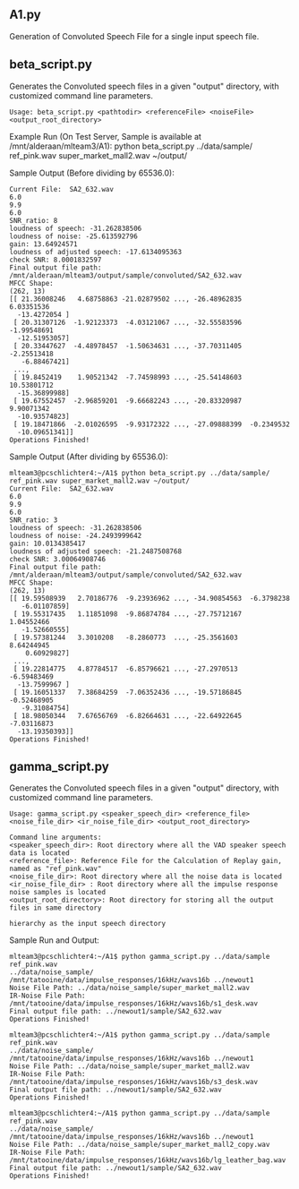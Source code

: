 ## A1.py 
Generation of Convoluted Speech File for a single input speech file.

## beta_script.py
Generates the Convoluted speech files in a given "output" directory, with customized command line parameters.

```
Usage: beta_script.py <pathtodir> <referenceFile> <noiseFile> <output_root_directory>
```
Example Run (On Test Server, Sample is available at /mnt/alderaan/mlteam3/A1):
python beta_script.py ../data/sample/ ref_pink.wav super_market_mall2.wav ~/output/

Sample Output (Before dividing by 65536.0): 
```
Current File:  SA2_632.wav
6.0
9.9
6.0
SNR_ratio: 8
loudness of speech: -31.262838506
loudness of noise: -25.613592796
gain: 13.64924571
loudness of adjusted speech: -17.6134095363
check SNR: 8.0001832597
Final output file path: /mnt/alderaan/mlteam3/output/sample/convoluted/SA2_632.wav
MFCC Shape:
(262, 13)
[[ 21.36008246   4.68758863 -21.02879502 ..., -26.48962835   6.03351536
  -13.4272054 ]
 [ 20.31307126  -1.92123373  -4.03121067 ..., -32.55583596  -1.99548691
  -12.51953057]
 [ 20.33447627  -4.48978457  -1.50634631 ..., -37.70311405  -2.25513418
   -6.88467421]
 ...,
 [ 19.8452419    1.90521342  -7.74598993 ..., -25.54148603  10.53801712
  -15.36899988]
 [ 19.67552457  -2.96859201  -9.66682243 ..., -20.83320987   9.90071342
  -10.93574823]
 [ 19.18471866  -2.01026595  -9.93172322 ..., -27.09888399  -0.2349532
  -10.09651341]]
Operations Finished!
```

Sample Output (After dividing by 65536.0): 
```
mlteam3@pcschlichter4:~/A1$ python beta_script.py ../data/sample/ ref_pink.wav super_market_mall2.wav ~/output/
Current File:  SA2_632.wav
6.0
9.9
6.0
SNR_ratio: 3
loudness of speech: -31.262838506
loudness of noise: -24.2493999642
gain: 10.0134385417
loudness of adjusted speech: -21.2487508768
check SNR: 3.00064908746
Final output file path: /mnt/alderaan/mlteam3/output/sample/convoluted/SA2_632.wav
MFCC Shape:
(262, 13)
[[ 19.59508939   2.70186776  -9.23936962 ..., -34.90854563  -6.3798238
   -6.01107859]
 [ 19.55317435   1.11851098  -9.86874784 ..., -27.75712167   1.04552466
   -1.52660555]
 [ 19.57381244   3.3010208   -8.2860773  ..., -25.3561603    8.64244945
    0.60929827]
 ...,
 [ 19.22814775   4.87784517  -6.85796621 ..., -27.2970513   -6.59483469
  -13.7599967 ]
 [ 19.16051337   7.38684259  -7.06352436 ..., -19.57186845  -0.52468905
   -9.31084754]
 [ 18.98050344   7.67656769  -6.82664631 ..., -22.64922645  -7.03116873
  -13.19350393]]
Operations Finished!
```

## gamma_script.py

Generates the Convoluted speech files in a given "output" directory, with customized command line parameters.
```
Usage: gamma_script.py <speaker_speech_dir> <reference_file> <noise_file_dir> <ir_noise_file_dir> <output_root_directory>

Command line arguments:
<speaker_speech_dir>: Root directory where all the VAD speaker speech data is located
<reference_file>: Reference File for the Calculation of Replay gain, named as "ref_pink.wav"
<noise_file_dir>: Root directory where all the noise data is located
<ir_noise_file_dir> : Root directory where all the impulse response noise samples is located
<output_root_directory>: Root directory for storing all the output files in same directory 

hierarchy as the input speech directory
```

Sample Run and Output:
```
mlteam3@pcschlichter4:~/A1$ python gamma_script.py ../data/sample ref_pink.wav 
../data/noise_sample/ /mnt/tatooine/data/impulse_responses/16kHz/wavs16b ../newout1
Noise File Path: ../data/noise_sample/super_market_mall2.wav
IR-Noise File Path: /mnt/tatooine/data/impulse_responses/16kHz/wavs16b/s1_desk.wav
Final output file path: ../newout1/sample/SA2_632.wav
Operations Finished!

mlteam3@pcschlichter4:~/A1$ python gamma_script.py ../data/sample ref_pink.wav 
../data/noise_sample/ /mnt/tatooine/data/impulse_responses/16kHz/wavs16b ../newout1
Noise File Path: ../data/noise_sample/super_market_mall2.wav
IR-Noise File Path: /mnt/tatooine/data/impulse_responses/16kHz/wavs16b/s3_desk.wav
Final output file path: ../newout1/sample/SA2_632.wav
Operations Finished!

mlteam3@pcschlichter4:~/A1$ python gamma_script.py ../data/sample ref_pink.wav 
../data/noise_sample/ /mnt/tatooine/data/impulse_responses/16kHz/wavs16b ../newout1
Noise File Path: ../data/noise_sample/super_market_mall2_copy.wav
IR-Noise File Path: /mnt/tatooine/data/impulse_responses/16kHz/wavs16b/lg_leather_bag.wav
Final output file path: ../newout1/sample/SA2_632.wav
Operations Finished!
```
